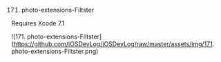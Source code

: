 171. photo-extensions-Filtster

Requires Xcode 7.1

![171. photo-extensions-Filtster](https://github.com/iOSDevLog/iOSDevLog/raw/master/assets/img/171. photo-extensions-Filtster.png)
